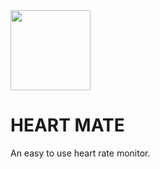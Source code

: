 <img src="https://i.loli.net/2019/08/15/yBYdLVtsqmURpcQ.jpg" width="128px">

# HEART MATE

An easy to use heart rate monitor.
